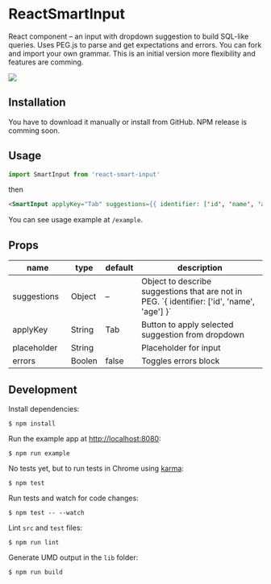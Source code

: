 # ReactSmartInput

React component – an input with dropdown suggestion to build SQL-like queries. Uses PEG.js to parse and get expectations and errors. You can fork and import your own grammar. This is an initial version more flexibility and features are comming.

![](https://d1ro8r1rbfn3jf.cloudfront.net/ms_65202/Iv2nH8Yta1SN64ndIMsVF22lAjzuvx/screencast%2B2017-01-16%2B01-14-18.gif?Expires=1484604960&Signature=oLtYRhnJTgrbYZHn4Sjs24zONTTqiOHHkRic5S8V1nH0PecJD3DL3s8xY6JYOLuiRz1v17QowYqN-mbbdjFFdSK6zYKOvLwGBmMA8C1XH6EkxERUEC5GEtZvQJ5iqDFqrSzEIPstWZTys1kMa74T1VFR~d4MKQIcFz0Rxq4aB8F-jWMzBRsImRSYUzmlf72IpZzr8~E4wTcPskWdjjMjwzJQ8d-S24dp8-iOtjpnuyv8jY23FrfVla8UCxMzHLclJxJZmyN0Z1wT50CblS7fZlp7e1Y5NEHkgjkxhtwF0QX-UjU6noYkgndF5AJp8KAa7MXvinKvnS7JYy1OylEWnA__&Key-Pair-Id=APKAJHEJJBIZWFB73RSA)

## Installation

You have to download it manually or install from GitHub. NPM release is comming soon.

## Usage

```js
import SmartInput from 'react-smart-input'
```
then
```html
<SmartInput applyKey="Tab" suggestions={{ identifier: ['id', 'name', 'age'] }} placeholder="SQL-like query" errors={true}/>
```
You can see usage example at `/example`.

## Props

<table class="table table-bordered table-striped">
    <thead>
    <tr>
        <th style="width: 100px;">name</th>
        <th style="width: 50px;">type</th>
        <th style="width: 50px;">default</th>
        <th>description</th>
    </tr>
    </thead>
    <tbody>
        <tr>
          <td>suggestions</td>
          <td>Object</td>
          <td>–</td>
          <td>Object to describe suggestions that are not in PEG. `{ identifier: ['id', 'name', 'age'] }`</td>
        </tr>
        <tr>
          <td>applyKey</td>
          <td>String</td>
          <td>Tab</td>
          <td>Button to apply selected suggestion from dropdown</td>
        </tr>
        <tr>
          <td>placeholder</td>
          <td>String</td>
          <td></td>
          <td>Placeholder for input</td>
        </tr>
        <tr>
          <td>errors</td>
          <td>Boolen</td>
          <td>false</td>
          <td>Toggles errors block</td>
        </tr>
    </tbody>
</table>

## Development

Install dependencies:

```
$ npm install
```

Run the example app at [http://localhost:8080](http://localhost:8080):

```
$ npm run example
```

No tests yet, but to run tests in Chrome using [karma](https://github.com/karma-runner/karma):

```
$ npm test
```

Run tests and watch for code changes:

```
$ npm test -- --watch
```

Lint `src` and `test` files:

```
$ npm run lint
```

Generate UMD output in the `lib` folder:

```
$ npm run build
```
